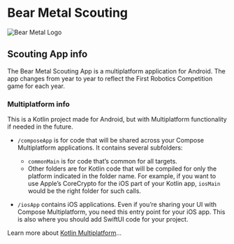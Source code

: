 # Bear Metal Scouting

![Bear Metal Logo](composeApp/src/commonMain/resources/bearmetallogo.jpg)
## Scouting App info

The Bear Metal Scouting App is a multiplatform application for Android. The app changes from year to year to reflect the First Robotics Competition game for each year.


### Multiplatform info

This is a Kotlin project made for Android, but with Multiplatform functionality if needed in the future.

* `/composeApp` is for code that will be shared across your Compose Multiplatform applications.
  It contains several subfolders:
  - `commonMain` is for code that’s common for all targets.
  - Other folders are for Kotlin code that will be compiled for only the platform indicated in the folder name.
    For example, if you want to use Apple’s CoreCrypto for the iOS part of your Kotlin app,
    `iosMain` would be the right folder for such calls.

* `/iosApp` contains iOS applications. Even if you’re sharing your UI with Compose Multiplatform, 
  you need this entry point for your iOS app. This is also where you should add SwiftUI code for your project.


Learn more about [Kotlin Multiplatform](https://www.jetbrains.com/help/kotlin-multiplatform-dev/get-started.html)…
